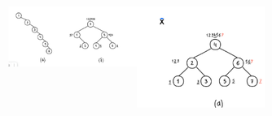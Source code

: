 <div style="float: left; width: 50%">
    <img src="https://github.com/aeonva1ues/avltree/blob/main/example1.jpg"/>
</div>

<div style="margin-left: 50%">
    <img src="https://github.com/aeonva1ues/avltree/blob/main/example2.png"/>
</div>